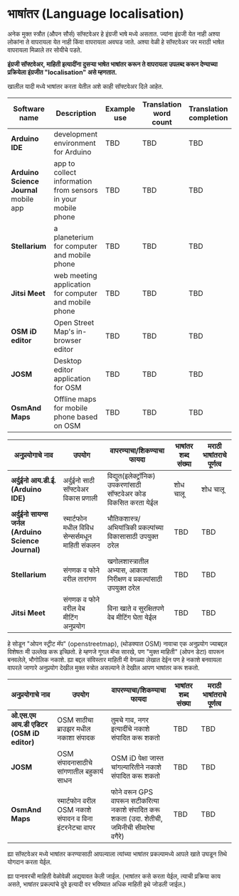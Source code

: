 # भाषांतर (Language localisation)

अनेक मुक्त स्त्रौत (औपन सौर्स) सॉफ्टवेअर हे इंग्रजी भाषे मध्ये असतात. ज्यांना इंग्रजी येत नाही अश्या लोकांना ते वापरायला येत नाही किंवा वापरायला अवघड जाते. अश्या वेळी हे सॉफ्टवेअर जर मराठी भाषेत वापरायला मिळाले तर सोयीचे पडते. 

**इंग्रजी सॉफ्टवेअर, माहिती इत्यादींना दुसऱ्या भाषेत भाषांतर करून ते वापरायला उपलब्द करून देण्याच्या प्रक्रियेला इंग्रजीत "localisation" असे म्हणतात.**

खालील यादी मध्ये भाषांतर करता येतील अशे काही सॉफ्टवेअर दिले आहेत. 


| Software name | Description | Example use | Translation word count | Translation completion |
| --- | --- | --- | --- | --- |
|**Arduino IDE**|development environment for Arduino|TBD|TBD|TBD|
|**Arduino Science Journal** mobile app|app to collect information from sensors in your mobile phone|TBD|TBD|TBD|
|**Stellarium**|a planeterium for computer and mobile phone|TBD|TBD|TBD|
|**Jitsi Meet**|web meeting application for computer and mobile phone|TBD|TBD|TBD|
|**OSM iD editor**|Open Street Map's in-browser editor|TBD|TBD|TBD|
|**JOSM**|Desktop editor application for OSM|TBD|TBD|TBD|
|**OsmAnd Maps**|Offline maps for mobile phone based on OSM|TBD|TBD|TBD|


| अनुप्रयोगाचे नाव | उपयोग | वापरण्याचा/शिकण्याचा फायदा | भाषांतर शब्द संख्या | मराठी भाषांतराचे पूर्णत्व |
| --- | --- | --- | --- | --- |
|**अर्दुईनो आय.डी.ई. (Arduino IDE)**|अर्दुईनो साठी सॉफ्टवेअर विकास प्रणाली|विद्युत(इलेक्ट्रॉनिक) उपकरणांसाठी सॉफ्टवेअर कोड विकसित करता येईल|शोध चालू|शोध चालू|
|**अर्दुईनो सायन्स जर्नल (Arduino Science Journal)**|स्मार्टफोन मधील विविध सेन्सर्समधून माहिती संकलन|भौतिकशास्त्र/अभियांत्रिकी प्रकल्पांच्या विकासासाठी उपयुक्त ठरेल|TBD|TBD|
|**Stellarium**|संगणक व फोने वरील तारांगण|खगोलशास्त्रातील अभ्यास, आकाश निरीक्षण व प्रकल्पांसाठी उपयुक्त ठरेल|TBD|TBD|
|**Jitsi Meet**|संगणक व फोने वरील वेब मीटिंग अनुप्रयोग|विना खाते व सुरक्षितपणे वेब मीटिंग घेता येईल|TBD|TBD|

हे सोडून "ओपन स्ट्रीट मॅप" (openstreetmap), (थोडक्यात OSM) नावाचा एक अनुप्रयोग ज्याबद्दल विशेषतः मी उल्लेख करू इच्छितो. हे म्हणजे गूगल मॅप्स सारखे, पण "मुक्त माहिती" (ओपन डेटा) वापरून बनवलेले, भौगोलिक नकाशे. ह्या बद्दल संविस्तार माहिती मी वेगळ्या लेखात देईन पण हे नकाशे बनवायला वापरले जाणारे अनुप्रयोग देखील मुक्त स्त्रोत असल्याने ते देखील आपण भाषांतर करू शकतो. 

| अनुप्रयोगाचे नाव | उपयोग | वापरण्याचा/शिकण्याचा फायदा | भाषांतर शब्द संख्या | मराठी भाषांतराचे पूर्णत्व |
| --- | --- | --- | --- | --- |
|**ओ.एस.एम आय.डी एडिटर (OSM iD editor)**|OSM साठीचा ब्राउझर मधील नकाशा संपादक|तुमचे गाव, नगर इत्यादींचे नकाशे संपादित करू शकतो|TBD|TBD|
|**JOSM**|OSM संपादनासाठीचे सांगणातील बहुकार्य साधन|OSM iD पेक्षा जास्त चांगल्यारितीने नकाशे संपादित करू शकतो|TBD|TBD|
|**OsmAnd Maps**|स्मार्टफोन वरील OSM नकाशे संपादन व विना इंटरनेटचा वापर|फोने वरून GPS वापरून सटीकरित्या नकाशे संपादित करू शकता (उदा. शेतीची, जमिनीची सीमारेषा वगैरे)|TBD|TBD|


ह्या सॉफ्टवेअर मध्ये भाषांतर करण्यासाठी आपल्याला त्यांच्या भाषांतर प्रकल्पामध्ये आपले खाते उघडून तिथे योगदान करता येईल. 

ह्या पानावरची माहिती वेळोवेळी अद्ययावत केली जाईल. (भाषांतर कसे करता येईल, त्याची प्रक्रिया काय असते, भाषांतर प्रकल्पांचे दुवे इत्यादी वर भविष्यात अधिक माहिती इथे जोडली जाईल.)
